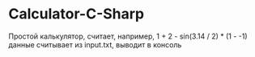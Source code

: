 Calculator-C-Sharp
==================
Простой калькулятор, считает, например, 1 + 2 - sin(3.14 / 2) * (1 - -1)
данные считывает из input.txt, выводит в консоль
